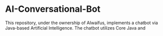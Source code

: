 # AI-Conversational-Bot
This repository, under the ownership of AIwaifus, implements a chatbot via Java-based Artificial Intelligence. The chatbot utilizes Core Java and 